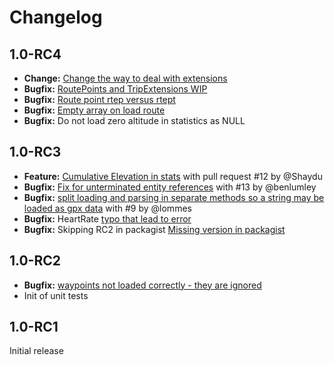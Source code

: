 # Changelog

## 1.0-RC4

 - **Change:** [Change the way to deal with extensions ](https://github.com/Sibyx/phpGPX/pull/19) 
 - **Bugfix:** [RoutePoints and TripExtensions WIP](https://github.com/Sibyx/phpGPX/issues/22)
 - **Bugfix:** [Route point rtep versus rtept](https://github.com/Sibyx/phpGPX/issues/21)
 - **Bugfix:** [Empty array on load route](https://github.com/Sibyx/phpGPX/issues/20)
 - **Bugfix:** Do not load zero altitude in statistics as NULL

## 1.0-RC3

 - **Feature:** [Cumulative Elevation in stats](https://github.com/Sibyx/phpGPX/pull/12) with pull request #12 by @Shaydu
 - **Bugfix:** [Fix for unterminated entity references](https://github.com/Sibyx/phpGPX/pull/13) with #13 by @benlumley 
 - **Bugfix:** [split loading and parsing in separate methods so a string may be loaded as gpx data](https://github.com/Sibyx/phpGPX/pull/9) with #9 by @lommes 
 - **Bugfix:** HeartRate [typo that lead to error](https://github.com/Sibyx/phpGPX/issues/14)
 - **Bugfix:** Skipping RC2 in packagist [Missing version in packagist](https://github.com/Sibyx/phpGPX/issues/10) 

## 1.0-RC2

 - **Bugfix:** [waypoints not loaded correctly - they are ignored](https://github.com/Sibyx/phpGPX/issues/6)
 - Init of unit tests

## 1.0-RC1

Initial release